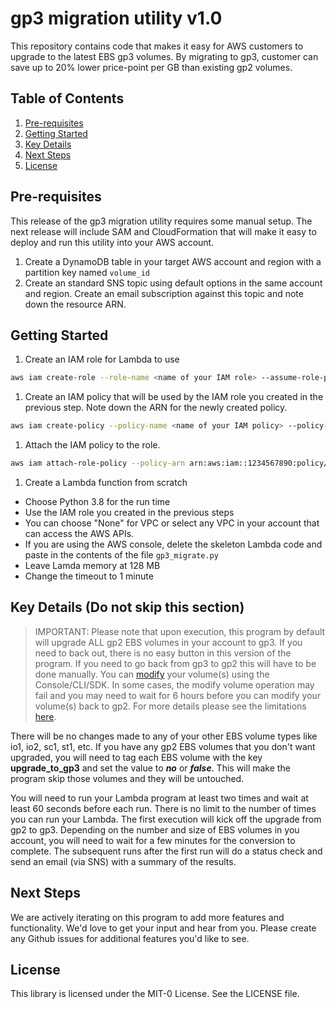 # gp3 migration utility v1.0

This repository contains code that makes it easy for AWS customers to upgrade to the latest EBS gp3 volumes. By migrating to gp3, customer can save up to 20% lower price-point per GB than existing gp2 volumes.

## Table of Contents
1. [Pre-requisites](#Pre)
1. [Getting Started](#Start)
1. [Key Details](#Key)
1. [Next Steps](#Next)
1. [License](#License)

## Pre-requisites <a name="Pre"></a>

This release of the gp3 migration utility requires some manual setup. The next release will include SAM and CloudFormation that will make it easy to deploy and run this utility into your AWS account.

1. Create a DynamoDB table in your target AWS account and region with a partition key named `volume_id`
1. Create an standard SNS topic using  default options in the same account and region. Create an email subscription against this topic and note down the resource ARN.

## Getting Started <a name="Start"></a>

1. Create an IAM role for Lambda to use
```bash
aws iam create-role --role-name <name of your IAM role> --assume-role-policy-document file://lambda_trust_policy.json
```

1. Create an IAM policy that will be used by the IAM role you created in the previous step. Note down the ARN for the newly created policy.
```bash
aws iam create-policy --policy-name <name of your IAM policy> --policy-document file://gp3_migrate_policy.json
```

1. Attach the IAM policy to the role.
```bash
aws iam attach-role-policy --policy-arn arn:aws:iam::1234567890:policy/<name of your IAM policy> --role-name <name of your IAM role>
```

1. Create a Lambda function from scratch

- Choose Python 3.8 for the run time
- Use the IAM role you created in the previous steps
- You can choose "None" for VPC or select any VPC in your account that can access the AWS APIs.
- If you are using the AWS console, delete the skeleton Lambda code and paste in the contents of the file `gp3_migrate.py`
- Leave Lamda memory at 128 MB
- Change the timeout to 1 minute

## Key Details (Do not skip this section) <a name="Key"></a>

> IMPORTANT: Please note that upon execution, this program by default will upgrade ALL gp2 EBS volumes in your account to gp3. If you need to back out, there is no easy button in this version of the program. If you need to go back from gp3 to gp2 this will have to be done manually. You can [modify](https://docs.aws.amazon.com/AWSEC2/latest/UserGuide/requesting-ebs-volume-modifications.html) your volume(s) using the Console/CLI/SDK. In some cases, the modify volume operation may fail and you may need to wait for 6 hours before you can modify your volume(s) back to gp2. For more details please see the limitations [here](https://docs.aws.amazon.com/AWSEC2/latest/UserGuide/modify-volume-requirements.html#elastic-volumes-limitations).

There will be no changes made to any of your other EBS volume types like io1, io2, sc1, st1, etc. If you have any gp2 EBS volumes that you don't want upgraded, you will need to tag each EBS volume with the key **upgrade_to_gp3** and set the value to ***no*** or ***false***. This will make the program skip those volumes and they will be untouched.

You will need to run your Lambda program at least two times and wait at least 60 seconds before each run. There is no limit to the number of times you can run your Lambda. The first execution will kick off the upgrade from gp2 to gp3. Depending on the number and size of EBS volumes in you account, you will need to wait for a few minutes for the conversion to complete. The subsequent runs after the first run will do a status check and send an email (via SNS) with a summary of the results.

## Next Steps <a name="Next"></a>

We are actively iterating on this program to add more features and functionality.  We'd love to get your input and hear from you. Please create any Github issues for additional features you'd like to see. 

## License <a name="License"></a>

This library is licensed under the MIT-0 License. See the LICENSE file.
